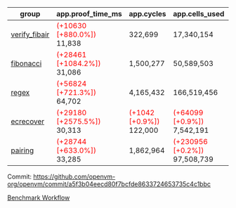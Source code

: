 | group | app.proof_time_ms | app.cycles | app.cells_used | leaf.proof_time_ms | leaf.cycles | leaf.cells_used |
| -- | -- | -- | -- | -- | -- | -- |
| [verify_fibair](https://github.com/openvm-org/openvm/blob/benchmark-results/benchmarks-pr/1734/verify_fibair-a5f3b04eecd80f7bcfde8633724653735c4c1bbc.md) |<span style='color: red'>(+10630 [+880.0%])</span> 11,838 |  322,699 |  17,340,154 |- | - | - |
| [fibonacci](https://github.com/openvm-org/openvm/blob/benchmark-results/benchmarks-pr/1734/fibonacci-a5f3b04eecd80f7bcfde8633724653735c4c1bbc.md) |<span style='color: red'>(+28461 [+1084.2%])</span> 31,086 |  1,500,277 |  50,589,503 |- | - | - |
| [regex](https://github.com/openvm-org/openvm/blob/benchmark-results/benchmarks-pr/1734/regex-a5f3b04eecd80f7bcfde8633724653735c4c1bbc.md) |<span style='color: red'>(+56824 [+721.3%])</span> 64,702 |  4,165,432 |  166,519,456 |- | - | - |
| [ecrecover](https://github.com/openvm-org/openvm/blob/benchmark-results/benchmarks-pr/1734/ecrecover-a5f3b04eecd80f7bcfde8633724653735c4c1bbc.md) |<span style='color: red'>(+29180 [+2575.5%])</span> 30,313 | <span style='color: red'>(+1042 [+0.9%])</span> 122,000 | <span style='color: red'>(+64099 [+0.9%])</span> 7,542,191 |- | - | - |
| [pairing](https://github.com/openvm-org/openvm/blob/benchmark-results/benchmarks-pr/1734/pairing-a5f3b04eecd80f7bcfde8633724653735c4c1bbc.md) |<span style='color: red'>(+28744 [+633.0%])</span> 33,285 |  1,862,964 | <span style='color: red'>(+230956 [+0.2%])</span> 97,508,739 |- | - | - |


Commit: https://github.com/openvm-org/openvm/commit/a5f3b04eecd80f7bcfde8633724653735c4c1bbc

[Benchmark Workflow](https://github.com/openvm-org/openvm/actions/runs/15669253798)
